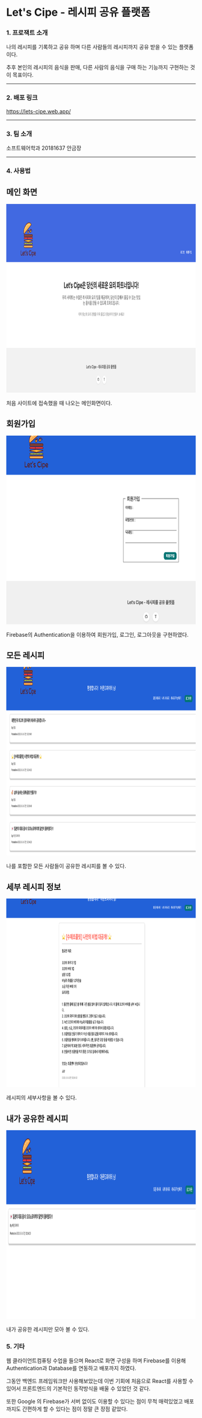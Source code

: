 # Let's Cipe - 레시피 공유 플랫폼


### 1. 프로잭트 소개

나의 레시피를 기록하고 공유 하며 다른 사람들의 레시피까지 공유 받을 수 있는 플랫폼이다.

추후 본인의 레시피의 음식을 판매, 다른 사람의 음식을 구매 하는 기능까지 구현하는 것이 목표이다.

---

### 2. 배포 링크

https://lets-cipe.web.app/

---

### 3. 팀 소개
소프트웨어학과 20181637 안금장

---

### 4. 사용법

<h2>메인 화면</h2>
<img src = "./img.png" height="500">

처음 사이트에 접속했을 때 나오는 메인화면이다. 

<h2>회원가입 </h2>
<img src = "./register.png" height="500">

Firebase의 Authentication을 이용하여 회원가입, 로그인, 로그아웃을 구현하였다.


<h2>모든 레시피</h2>
<img src = "./recipes.png" height="500">

나를 포함한 모든 사람들이 공유한 레시피를 볼 수 있다.

<h2>세부 레시피 정보</h2>
<img src = "./recipeDetail.png" height="500">

레시피의 세부사항을 볼 수 있다.

<h2>내가 공유한 레시피</h2>
<img src = "./myRecipe.png" height="500">

내가 공유한 레시피만 모아 볼 수 있다.

### 5. 기타

웹 클라이언트컴퓨팅 수업을 들으며 React로 화면 구성을 하며 Firebase를 이용해 Authentication과 Database를 연동하고 배포까지 하였다.

그동안 백엔드 프레임워크만 사용해보았는데 이번 기회에 처음으로 React를 사용할 수 있어서 프론트엔드의 기본적인 동작방식을 배울 수 있었던 것 같다.

또한 Google 의 Firebase가 서버 없이도 이용할 수 있다는 점이 무척 매력있었고 배포까지도 간편하게 할 수 있다는 점이 정말 큰 장점 같았다.